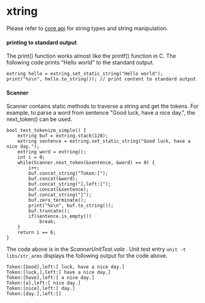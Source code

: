 xtring
=======

Please refer to [core api](https://github.com/kamanashisroy/aroop/blob/master/aroop/vapi/README.md) for string types and string manipulation.

#### printing to standard output

The print() function works almost like the printf() function in C. The following code prints "Hello world" to the standard output.

```vala
extring hello = extring.set_static_string("Hello world");
print("%s\n", hello.to_string()); // print content to standard output
```

#### Scanner

Scanner contains static methods to traverse a string and get the tokens. For example, to parse a word from sentence "Good luck, have a nice day.", the next_token() can be used.

```vala
bool test_tokenize_simple() {
	extring buf = extring.stack(128);
	extring sentence = extring.set_static_string("Good luck, have a nice day.");
	extring word = extring();
	int i = 0;
	while(Scanner.next_token(&sentence, &word) == 0) {
		i++;
		buf.concat_string("Token:[");
		buf.concat(&word);
		buf.concat_string("],left:[");
		buf.concat(&sentence);
		buf.concat_string("]");
		buf.zero_terminate();
		print("%s\n", buf.to_string());
		buf.truncate();
		if(sentence.is_empty())
			break;
	}
	return i == 6;
}
```

The code above is in the _ScannerUnitTest.vala_ . Unit test entry `unit -t libs/str_arms` displays the following output for the code above.

```
Token:[Good],left:[ luck, have a nice day.]
Token:[luck,],left:[ have a nice day.]
Token:[have],left:[ a nice day.]
Token:[a],left:[ nice day.]
Token:[nice],left:[ day.]
Token:[day.],left:[]
```

